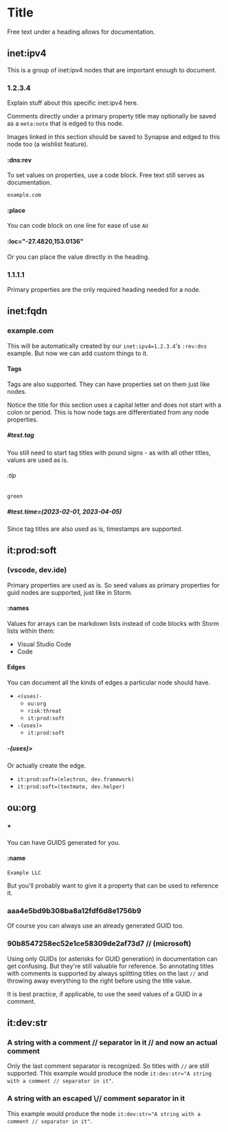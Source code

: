 # Title

Free text under a heading allows for documentation.

## inet:ipv4
This is a group of inet:ipv4 nodes that are important enough to document.

### 1.2.3.4

Explain stuff about this specific inet:ipv4 here.

Comments directly under a primary property title may optionally be saved as a `meta:note` that is edged to this node.

Images linked in this section should be saved to Synapse and edged to this node too (a wishlist feature).

#### :dns:rev

To set values on properties, use a code block. Free text still serves as documentation.
```
example.com
```

#### :place
You can code block on one line for ease of use
```AU```

#### :loc="-27.4820,153.0136"
Or you can place the value directly in the heading.

### 1.1.1.1

Primary properties are the only required heading needed for a node.

## inet:fqdn

### example.com

This will be automatically created by our `inet:ipv4=1.2.3.4`'s `:rev:dns` example. But now we can add custom things to it.

#### Tags

Tags are also supported. They can have properties set on them just like nodes.

Notice the title for this section uses a capital letter and does not start with a colon or period. This is how node tags are differentiated from any node properties.

##### #test.tag

You still need to start tag titles with pound signs - as with all other titles, values are used as is.

###### :tlp
```green```

##### #test.time=(2023-02-01, 2023-04-05)

Since tag titles are also used as is, timestamps are supported.

## it:prod:soft

### (vscode, dev.ide)

Primary properties are used as is. So seed values as primary properties for guid nodes are supported, just like in Storm.

#### :names

Values for arrays can be markdown lists instead of code blocks with Storm lists within them:

- Visual Studio Code
- Code

#### Edges

You can document all the kinds of edges a particular node should have.

- `<(uses)-`
    - `ou:org`
    - `risk:threat`
    - `it:prod:soft`
- `-(uses)>`
    - `it:prod:soft`

##### -(uses)>

Or actually create the edge.

- `it:prod:soft=(electron, dev.framework)`
- `it:prod:soft=(textmate, dev.helper)`

## ou:org

### *

You can have GUIDS generated for you.

#### :name
```Example LLC```

But you'll probably want to give it a property that can be used to reference it.

### aaa4e5bd9b308ba8a12fdf6d8e1756b9

Of course you can always use an already generated GUID too.

### 90b8547258ec52e1ce58309de2af73d7 // (microsoft)

Using only GUIDs (or asterisks for GUID generation) in documentation can get confusing. But they're still valuable for reference. So annotating titles with comments is supported by always splitting titles on the last ` // ` and throwing away everything to the right before using the title value.

It is best practice, if applicable, to use the seed values of a GUID in a comment.

## it:dev:str

### A string with a comment // separator in it // and now an actual comment

Only the last comment separator is recognized. So titles with `//` are still supported. This example would produce the node `it:dev:str="A string with a comment // separator in it"`.

### A string with an escaped \\// comment separator in it

This example would produce the node `it:dev:str="A string with a comment // separator in it"`.

